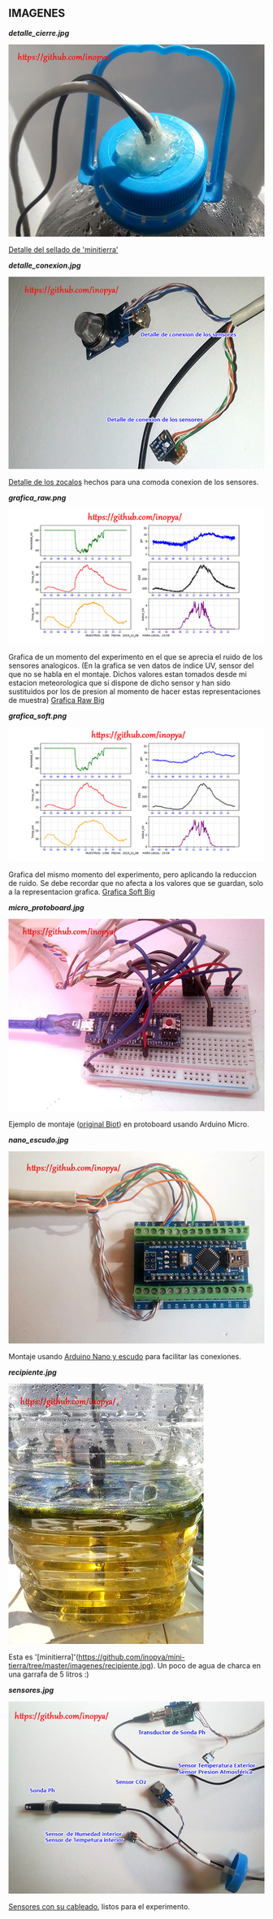 ## IMAGENES

***detalle_cierre.jpg***

![](./pics/detalle_cierre.jpg)

[Detalle del sellado de 'minitierra'](https://github.com/inopya/mini-tierra/tree/master/imagenes/detalle_cierre.jpg)


***detalle_conexion.jpg***

![](./pics/detalle_conexion.jpg)

[Detalle de los zocalos](https://github.com/inopya/mini-tierra/tree/master/imagenes/detalle_conexion.jpg)  hechos para una comoda conexion de los sensores.


***grafica_raw.png***

![](./pics/grafica_raw.png)

Grafica de un momento del experimento en el que se aprecia el ruido de los sensores analogicos.
(En la grafica se ven datos de indice UV, sensor del que no se habla en el montaje. Dichos valores estan tomados desde mi estacion meteorologica que si dispone de dicho sensor y han sido sustituidos por los de presion al momento de hacer estas representaciones de muestra)
[Grafica Raw Big](https://github.com/inopya/mini-tierra/tree/master/imagenes/grafica_raw.png)


***grafica_soft.png***

![](./pics/grafica_soft.png)

Grafica del mismo momento del experimento, pero aplicando la reduccion de ruido.
Se debe recordar que no afecta a los valores que se guardan, solo a la representacion grafica.
[Grafica Soft Big](https://github.com/inopya/mini-tierra/tree/master/imagenes/grafica_soft.png)


***micro_protoboard.jpg***

![](./pics/micro_protoboard.jpg)

Ejemplo de montaje ([original Biot](https://github.com/inopya/mini-tierra/tree/master/imagenes/micro_protoboard.jpg)) en protoboard usando Arduino Micro. 


***nano_escudo.jpg***

![](./pics/nano_escudo.jpg)

Montaje usando [Arduino Nano y escudo](https://github.com/inopya/mini-tierra/tree/master/imagenes/nano_escudo.jpg) para facilitar las conexiones.


***recipiente.jpg***

![](./pics/recipiente.jpg)

Esta es '[minitierra]'(https://github.com/inopya/mini-tierra/tree/master/imagenes/recipiente.jpg). Un poco de agua de charca en una garrafa de 5 litros :)


***sensores.jpg***

![](./pics/sensores.jpg)

[Sensores con su cableado](https://github.com/inopya/mini-tierra/tree/master/imagenes/sensores.jpg), listos para el experimento.
